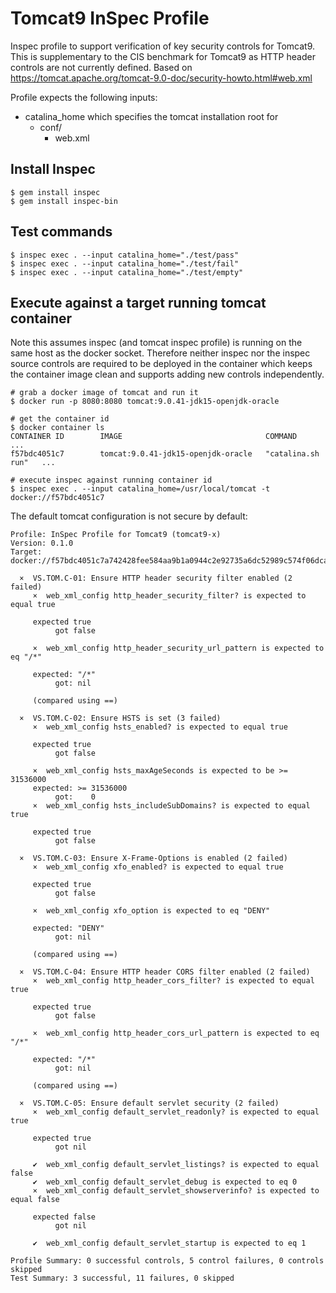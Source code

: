 # Tomcat9 InSpec Profile

Inspec profile to support verification of key security controls for Tomcat9.
This is supplementary to the CIS benchmark for Tomcat9 as HTTP header controls are not currently defined.
Based on https://tomcat.apache.org/tomcat-9.0-doc/security-howto.html#web.xml

Profile expects the following inputs:
- catalina_home which specifies the tomcat installation root for 
	- conf/
		- web.xml

## Install Inspec

```console 
$ gem install inspec
$ gem install inspec-bin 
```
## Test commands

```console
$ inspec exec . --input catalina_home="./test/pass"
$ inspec exec . --input catalina_home="./test/fail"
$ inspec exec . --input catalina_home="./test/empty"
```

## Execute against a target running tomcat container

Note this assumes inspec (and tomcat inspec profile) is running on the same host as the docker socket. Therefore neither inspec nor the inspec source controls are required to be deployed in the container which keeps the container image clean and supports adding new controls independently.

```console
# grab a docker image of tomcat and run it
$ docker run -p 8080:8080 tomcat:9.0.41-jdk15-openjdk-oracle

# get the container id
$ docker container ls
CONTAINER ID        IMAGE                                COMMAND             ...
f57bdc4051c7        tomcat:9.0.41-jdk15-openjdk-oracle   "catalina.sh run"   ...

# execute inspec against running container id
$ inspec exec . --input catalina_home=/usr/local/tomcat -t docker://f57bdc4051c7
```

The default tomcat configuration is not secure by default:
```console
Profile: InSpec Profile for Tomcat9 (tomcat9-x)
Version: 0.1.0
Target:  docker://f57bdc4051c7a742428fee584aa9b1a0944c2e92735a6dc52989c574f06dcae3

  ×  VS.TOM.C-01: Ensure HTTP header security filter enabled (2 failed)
     ×  web_xml_config http_header_security_filter? is expected to equal true
     
     expected true
          got false

     ×  web_xml_config http_header_security_url_pattern is expected to eq "/*"
     
     expected: "/*"
          got: nil
     
     (compared using ==)

  ×  VS.TOM.C-02: Ensure HSTS is set (3 failed)
     ×  web_xml_config hsts_enabled? is expected to equal true
     
     expected true
          got false

     ×  web_xml_config hsts_maxAgeSeconds is expected to be >= 31536000
     expected: >= 31536000
          got:    0
     ×  web_xml_config hsts_includeSubDomains? is expected to equal true
     
     expected true
          got false

  ×  VS.TOM.C-03: Ensure X-Frame-Options is enabled (2 failed)
     ×  web_xml_config xfo_enabled? is expected to equal true
     
     expected true
          got false

     ×  web_xml_config xfo_option is expected to eq "DENY"
     
     expected: "DENY"
          got: nil
     
     (compared using ==)

  ×  VS.TOM.C-04: Ensure HTTP header CORS filter enabled (2 failed)
     ×  web_xml_config http_header_cors_filter? is expected to equal true
     
     expected true
          got false

     ×  web_xml_config http_header_cors_url_pattern is expected to eq "/*"
     
     expected: "/*"
          got: nil
     
     (compared using ==)

  ×  VS.TOM.C-05: Ensure default servlet security (2 failed)
     ×  web_xml_config default_servlet_readonly? is expected to equal true
     
     expected true
          got nil

     ✔  web_xml_config default_servlet_listings? is expected to equal false
     ✔  web_xml_config default_servlet_debug is expected to eq 0
     ×  web_xml_config default_servlet_showserverinfo? is expected to equal false
     
     expected false
          got nil

     ✔  web_xml_config default_servlet_startup is expected to eq 1

Profile Summary: 0 successful controls, 5 control failures, 0 controls skipped
Test Summary: 3 successful, 11 failures, 0 skipped
```
